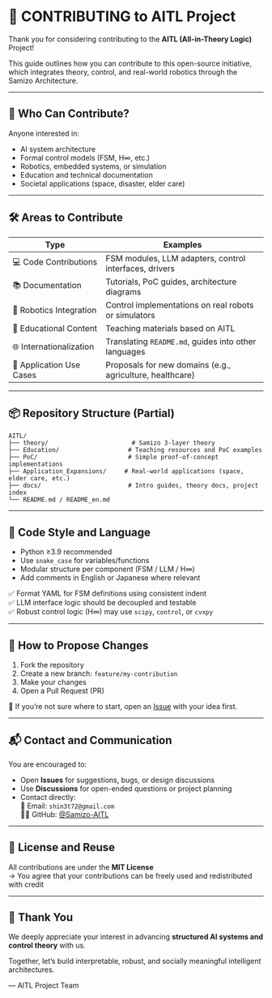 # 🤝 CONTRIBUTING to AITL Project

Thank you for considering contributing to the **AITL (All-in-Theory Logic)** Project!

This guide outlines how you can contribute to this open-source initiative, which integrates theory, control, and real-world robotics through the Samizo Architecture.

---

## 🧭 Who Can Contribute?

Anyone interested in:

- AI system architecture  
- Formal control models (FSM, H∞, etc.)  
- Robotics, embedded systems, or simulation  
- Education and technical documentation  
- Societal applications (space, disaster, elder care)

---

## 🛠 Areas to Contribute

| Type                      | Examples                                               |
|---------------------------|--------------------------------------------------------|
| 💻 Code Contributions     | FSM modules, LLM adapters, control interfaces, drivers |
| 📚 Documentation         | Tutorials, PoC guides, architecture diagrams           |
| 🤖 Robotics Integration   | Control implementations on real robots or simulators   |
| 📘 Educational Content    | Teaching materials based on AITL                       |
| 🌐 Internationalization   | Translating `README.md`, guides into other languages   |
| 🧪 Application Use Cases  | Proposals for new domains (e.g., agriculture, healthcare) |

---

## 📦 Repository Structure (Partial)

```
AITL/
├── theory/                       # Samizo 3-layer theory
├── Education/                   # Teaching resources and PoC examples
├── PoC/                         # Simple proof-of-concept implementations
├── Application_Expansions/     # Real-world applications (space, elder care, etc.)
├── docs/                        # Intro guides, theory docs, project index
└── README.md / README_en.md
```

---

## 🧱 Code Style and Language

- Python ≥3.9 recommended  
- Use `snake_case` for variables/functions  
- Modular structure per component (FSM / LLM / H∞)  
- Add comments in English or Japanese where relevant

✅ Format YAML for FSM definitions using consistent indent  
✅ LLM interface logic should be decoupled and testable  
✅ Robust control logic (H∞) may use `scipy`, `control`, or `cvxpy`

---

## 🔁 How to Propose Changes

1. Fork the repository  
2. Create a new branch: `feature/my-contribution`  
3. Make your changes  
4. Open a Pull Request (PR)

📌 If you’re not sure where to start, open an [Issue](https://github.com/Samizo-AITL/AITL/issues) with your idea first.

---

## 📬 Contact and Communication

You are encouraged to:

- Open **Issues** for suggestions, bugs, or design discussions  
- Use **Discussions** for open-ended questions or project planning  
- Contact directly:  
  📧 Email: `shin3t72@gmail.com`  
  🧑‍💻 GitHub: [@Samizo-AITL](https://github.com/Samizo-AITL)

---

## 🔐 License and Reuse

All contributions are under the **MIT License**  
→ You agree that your contributions can be freely used and redistributed with credit

---

## 🙏 Thank You

We deeply appreciate your interest in advancing **structured AI systems and control theory** with us.

Together, let’s build interpretable, robust, and socially meaningful intelligent architectures.

— AITL Project Team
